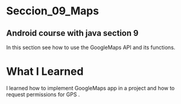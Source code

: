 # Seccion_09_Maps
## Android course with java section 9

In this section see how to use the GoogleMaps API and its functions. 

# What I Learned

I learned how to implement GoogleMaps app in a project and how to request permissions for GPS .
